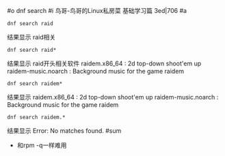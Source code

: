 #o
dnf search
#i
鸟哥-鸟哥的Linux私房菜 基础学习篇 3ed|706
#a
```
dnf search raid
```
结果显示 raid相关
```
dnf search raid*
```
结果显示 raid开头相关软件
raidem.x86_64 : 2d top-down shoot'em up
raidem-music.noarch : Background music for the game raidem
```
dnf search raidem*
```
结果显示
raidem.x86_64 : 2d top-down shoot'em up
raidem-music.noarch : Background music for the game raidem
```
dnf search raidem.*
```
结果显示
Error: No matches found.
#sum
- 和rpm -q一样难用
